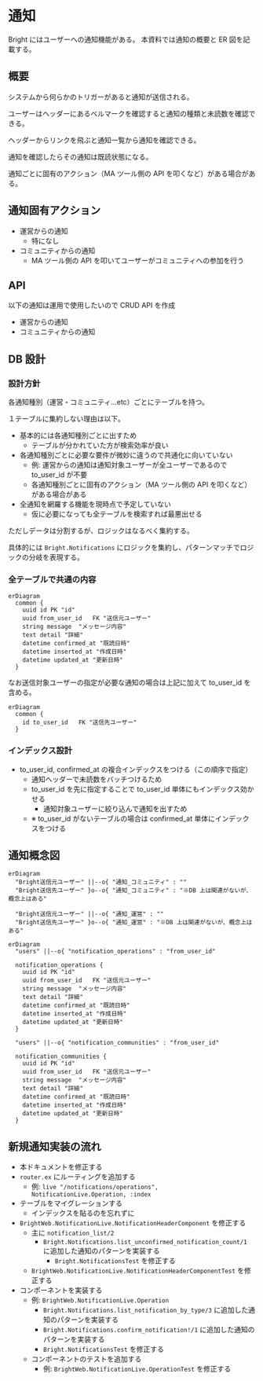 # 通知

Bright にはユーザーへの通知機能がある。
本資料では通知の概要と ER 図を記載する。

## 概要

システムから何らかのトリガーがあると通知が送信される。

ユーザーはヘッダーにあるベルマークを確認すると通知の種類と未読数を確認できる。

ヘッダーからリンクを飛ぶと通知一覧から通知を確認できる。

通知を確認したらその通知は既読状態になる。

通知ごとに固有のアクション（MA ツール側の API を叩くなど）がある場合がある。

## 通知固有アクション

- 運営からの通知
  - 特になし
- コミュニティからの通知
  - MA ツール側の API を叩いてユーザーがコミュニティへの参加を行う

## API

以下の通知は運用で使用したいので CRUD API を作成

- 運営からの通知
- コミュニティからの通知

## DB 設計

### 設計方針

各通知種別（運営・コミュニティ...etc）ごとにテーブルを持つ。

１テーブルに集約しない理由は以下。

- 基本的には各通知種別ごとに出すため
  - テーブルが分かれていた方が検索効率が良い
- 各通知種別ごとに必要な要件が微妙に違うので共通化に向いていない
  - 例: 運営からの通知は通知対象ユーザーが全ユーザーであるので to_user_id が不要
  - 各通知種別ごとに固有のアクション（MA ツール側の API を叩くなど）がある場合がある
- 全通知を網羅する機能を現時点で予定していない
  - 仮に必要になっても全テーブルを検索すれば最悪出せる

ただしデータは分割するが、ロジックはなるべく集約する。

具体的には `Bright.Notifications` にロジックを集約し、パターンマッチでロジックの分岐を表現する。

### 全テーブルで共通の内容

```mermaid
erDiagram
  common {
    uuid id PK "id"
    uuid from_user_id	FK "送信元ユーザー"
    string message	"メッセージ内容"
    text detail	"詳細"
    datetime confirmed_at "既読日時"
    datetime inserted_at "作成日時"
    datetime updated_at "更新日時"
  }
```

なお送信対象ユーザーの指定が必要な通知の場合は上記に加えて to_user_id を含める。

```mermaid
erDiagram
  common {
    id to_user_id	FK "送信先ユーザー"
  }
```

### インデックス設計

- to_user_id, confirmed_at の複合インデックスをつける（この順序で指定）
  - 通知ヘッダーで未読数をバッチつけるため
  - to_user_id を先に指定することで to_user_id 単体にもインデックス効かせる
    - 通知対象ユーザーに絞り込んで通知を出すため
  - ※ to_user_id がないテーブルの場合は confirmed_at 単体にインデックスをつける

## 通知概念図

```mermaid
erDiagram
  "Bright送信元ユーザー" ||--o{ "通知_コミュニティ" : ""
  "Bright送信先ユーザー" }o--o{ "通知_コミュニティ" : "※DB 上は関連がないが、概念上はある"

  "Bright送信元ユーザー" ||--o{ "通知_運営" : ""
  "Bright送信先ユーザー" }o--o{ "通知_運営" : "※DB 上は関連がないが、概念上はある"
```

```mermaid
erDiagram
  "users" ||--o{ "notification_operations" : "from_user_id"

  notification_operations {
    uuid id PK "id"
    uuid from_user_id	FK "送信元ユーザー"
    string message	"メッセージ内容"
    text detail	"詳細"
    datetime confirmed_at "既読日時"
    datetime inserted_at "作成日時"
    datetime updated_at "更新日時"
  }

  "users" ||--o{ "notification_communities" : "from_user_id"

  notification_communities {
    uuid id PK "id"
    uuid from_user_id	FK "送信元ユーザー"
    string message	"メッセージ内容"
    text detail	"詳細"
    datetime confirmed_at "既読日時"
    datetime inserted_at "作成日時"
    datetime updated_at "更新日時"
  }
```

## 新規通知実装の流れ

- 本ドキュメントを修正する
- `router.ex` にルーティングを追加する
  - 例: `live "/notifications/operations", NotificationLive.Operation, :index`
- テーブルをマイグレーションする
  - インデックスを貼るのを忘れずに
- `BrightWeb.NotificationLive.NotificationHeaderComponent` を修正する
  - 主に `notification_list/2`
    - `Bright.Notifications.list_unconfirmed_notification_count/1` に追加した通知のパターンを実装する
      - `Bright.NotificationsTest` を修正する
  - `BrightWeb.NotificationLive.NotificationHeaderComponentTest` を修正する
- コンポーネントを実装する
  - 例: `BrightWeb.NotificationLive.Operation`
    - `Bright.Notifications.list_notification_by_type/3` に追加した通知のパターンを実装する
    - `Bright.Notifications.confirm_notification!/1` に追加した通知のパターンを実装する
    - `Bright.NotificationsTest` を修正する
  - コンポーネントのテストを追加する
    - 例: `BrightWeb.NotificationLive.OperationTest` を修正する
